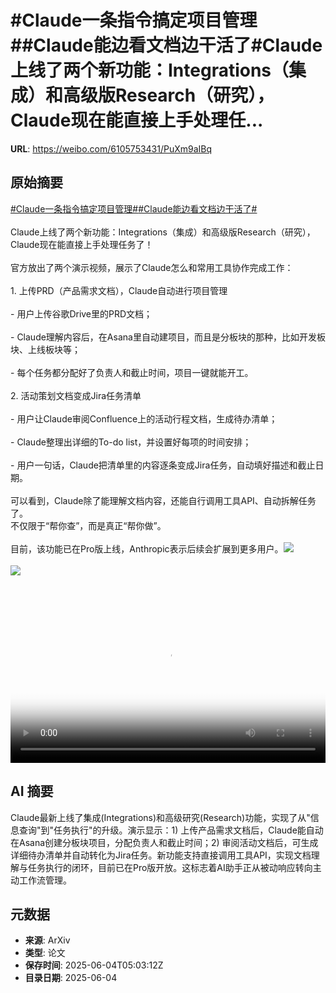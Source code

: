 # #Claude一条指令搞定项目管理##Claude能边看文档边干活了#Claude上线了两个新功能：Integrations（集成）和高级版Research（研究），Claude现在能直接上手处理任...

**URL**: https://weibo.com/6105753431/PuXm9aIBq

## 原始摘要

<a href="https://m.weibo.cn/search?containerid=231522type%3D1%26t%3D10%26q%3D%23Claude%E4%B8%80%E6%9D%A1%E6%8C%87%E4%BB%A4%E6%90%9E%E5%AE%9A%E9%A1%B9%E7%9B%AE%E7%AE%A1%E7%90%86%23&amp;extparam=%23Claude%E4%B8%80%E6%9D%A1%E6%8C%87%E4%BB%A4%E6%90%9E%E5%AE%9A%E9%A1%B9%E7%9B%AE%E7%AE%A1%E7%90%86%23" data-hide=""><span class="surl-text">#Claude一条指令搞定项目管理#</span></a><a href="https://m.weibo.cn/search?containerid=231522type%3D1%26t%3D10%26q%3D%23Claude%E8%83%BD%E8%BE%B9%E7%9C%8B%E6%96%87%E6%A1%A3%E8%BE%B9%E5%B9%B2%E6%B4%BB%E4%BA%86%23&amp;extparam=%23Claude%E8%83%BD%E8%BE%B9%E7%9C%8B%E6%96%87%E6%A1%A3%E8%BE%B9%E5%B9%B2%E6%B4%BB%E4%BA%86%23" data-hide=""><span class="surl-text">#Claude能边看文档边干活了#</span></a><br><br>Claude上线了两个新功能：Integrations（集成）和高级版Research（研究），Claude现在能直接上手处理任务了！<br><br>官方放出了两个演示视频，展示了Claude怎么和常用工具协作完成工作：<br><br>1. 上传PRD（产品需求文档），Claude自动进行项目管理<br><br>- 用户上传谷歌Drive里的PRD文档；<br><br>- Claude理解内容后，在Asana里自动建项目，而且是分板块的那种，比如开发板块、上线板块等；<br><br>- 每个任务都分配好了负责人和截止时间，项目一键就能开工。<br><br>2. 活动策划文档变成Jira任务清单<br><br>- 用户让Claude审阅Confluence上的活动行程文档，生成待办清单；<br><br>- Claude整理出详细的To-do list，并设置好每项的时间安排；<br><br>- 用户一句话，Claude把清单里的内容逐条变成Jira任务，自动填好描述和截止日期。<br><br>可以看到，Claude除了能理解文档内容，还能自行调用工具API、自动拆解任务了。  <br>不仅限于“帮你查”，而是真正“帮你做”。<br><br>目前，该功能已在Pro版上线，Anthropic表示后续会扩展到更多用户。<img style="" src="https://tvax4.sinaimg.cn/large/006Fd7o3ly1i235jfwx0cj31hc0u0myb.jpg" referrerpolicy="no-referrer"><br><br><img style="" src="https://tvax2.sinaimg.cn/large/006Fd7o3ly1i235jb4cvgj31hc0u0mzj.jpg" referrerpolicy="no-referrer"><br><br><br clear="both"><div style="clear: both"></div><video controls="controls" poster="https://tvax3.sinaimg.cn/orj480/006Fd7o3ly1i235jf9qn0j31hc0u0myb.jpg" style="width: 100%"><source src="https://f.video.weibocdn.com/o0/oZnZI6BOlx08oM2Q8fpm010412004vYD0E010.mp4?label=mp4_720p&amp;template=1280x720.25.0&amp;ori=0&amp;ps=1CwnkDw1GXwCQx&amp;Expires=1749016973&amp;ssig=Sl9Il2Dt8K&amp;KID=unistore,video"><source src="https://f.video.weibocdn.com/o0/XL5pe6CWlx08oM2Pvwdq0104120020uE0E010.mp4?label=mp4_hd&amp;template=852x480.25.0&amp;ori=0&amp;ps=1CwnkDw1GXwCQx&amp;Expires=1749016973&amp;ssig=Z4uC5k6wxj&amp;KID=unistore,video"><source src="https://f.video.weibocdn.com/o0/hS2o2wjvlx08oM2PBbYk0104120018Qx0E010.mp4?label=mp4_ld&amp;template=640x360.25.0&amp;ori=0&amp;ps=1CwnkDw1GXwCQx&amp;Expires=1749016973&amp;ssig=evkz0sH%2BlM&amp;KID=unistore,video"><p>视频无法显示，请前往<a href="https://video.weibo.com/show?fid=1034%3A5173775201665029" target="_blank" rel="noopener noreferrer">微博视频</a>观看。</p></video>

## AI 摘要

Claude最新上线了集成(Integrations)和高级研究(Research)功能，实现了从"信息查询"到"任务执行"的升级。演示显示：1) 上传产品需求文档后，Claude能自动在Asana创建分板块项目，分配负责人和截止时间；2) 审阅活动文档后，可生成详细待办清单并自动转化为Jira任务。新功能支持直接调用工具API，实现文档理解与任务执行的闭环，目前已在Pro版开放。这标志着AI助手正从被动响应转向主动工作流管理。

## 元数据

- **来源**: ArXiv
- **类型**: 论文
- **保存时间**: 2025-06-04T05:03:12Z
- **目录日期**: 2025-06-04

